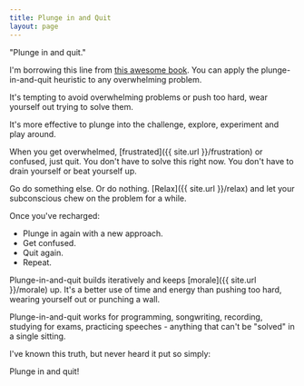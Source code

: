 ```yaml
---
title: Plunge in and Quit
layout: page
---
```

"Plunge in and quit."

I'm borrowing this line from [this awesome book](http://www.amazon.com/Lessons-Learned-Software-Testing-Context-Driven/dp/0471081124). You can apply the plunge-in-and-quit heuristic to any overwhelming problem.

It's tempting to avoid overwhelming problems or push too hard, wear yourself out trying to solve them.

It's more effective to plunge into the challenge, explore, experiment and play around.

When you get overwhelmed, [frustrated]({{ site.url  }}/frustration) or confused, just quit.  You don't have to solve this right now. You don't have to drain yourself or beat yourself up.

Go do something else. Or do nothing.  [Relax]({{ site.url }}/relax) and let your subconscious chew on the problem for a while.

Once you've recharged:

  - Plunge in again with a new approach.
  - Get confused.
  - Quit again.
  - Repeat.

Plunge-in-and-quit builds iteratively and keeps [morale]({{ site.url }}/morale) up.  It's a better use of time and energy than pushing too hard, wearing yourself out or punching a wall.

Plunge-in-and-quit works for programming, songwriting, recording, studying for exams, practicing speeches - anything that can't be "solved" in a single sitting.

I've known this truth, but never heard it put so simply:

Plunge in and quit!
